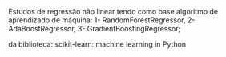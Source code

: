 Estudos de regressão não linear tendo como base algoritmo de aprendizado de máquina:
1- RandomForestRegressor, 
2- AdaBoostRegressor, 
3- GradientBoostingRegressor;

da biblioteca: scikit-learn: machine learning in Python
